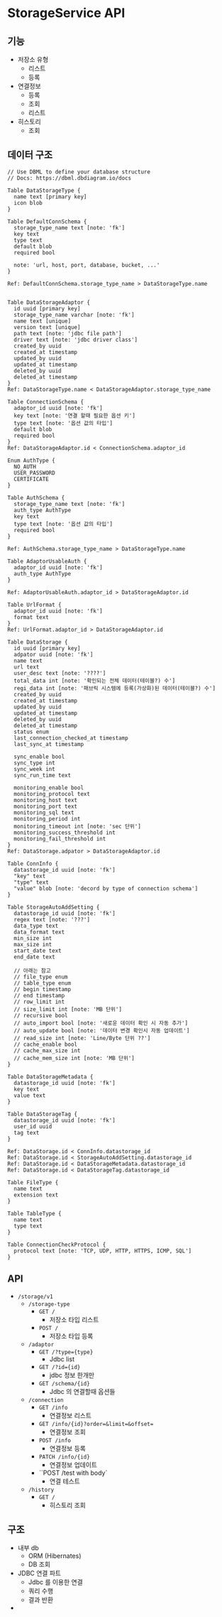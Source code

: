 # StorageService API

## 기능

- 저장소 유형
  - 리스트
  - 등록
- 연결정보
  - 등록
  - 조회
  - 리스트
- 히스토리
  - 조회

## 데이터 구조

```
// Use DBML to define your database structure
// Docs: https://dbml.dbdiagram.io/docs

Table DataStorageType {
  name text [primary key]
  icon blob
}

Table DefaultConnSchema {
  storage_type_name text [note: 'fk']
  key text
  type text
  default blob
  required bool

  note: 'url, host, port, database, bucket, ...'
} 

Ref: DefaultConnSchema.storage_type_name > DataStorageType.name


Table DataStorageAdaptor {
  id uuid [primary key]
  storage_type_name varchar [note: 'fk']
  name text [unique]
  version text [unique]
  path text [note: 'jdbc file path']
  driver text [note: 'jdbc driver class']
  created_by uuid
  created_at timestamp
  updated_by uuid
  updated_at timestamp
  deleted_by uuid
  deleted_at timestamp
}
Ref: DataStorageType.name < DataStorageAdaptor.storage_type_name

Table ConnectionSchema {
  adaptor_id uuid [note: 'fk']
  key text [note: '연결 할때 필요한 옵션 키']
  type text [note: '옵션 값의 타입']
  default blob
  required bool
}
Ref: DataStorageAdaptor.id < ConnectionSchema.adaptor_id

Enum AuthType {
  NO_AUTH
  USER_PASSWORD
  CERTIFICATE
}

Table AuthSchema {
  storage_type_name text [note: 'fk']
  auth_type AuthType
  key text
  type text [note: '옵션 값의 타입']
  required bool
}

Ref: AuthSchema.storage_type_name > DataStorageType.name

Table AdaptorUsableAuth {
  adaptor_id uuid [note: 'fk']
  auth_type AuthType
}

Ref: AdaptorUsableAuth.adaptor_id > DataStorageAdaptor.id

Table UrlFormat {
  adaptor_id uuid [note: 'fk']
  format text
}
Ref: UrlFormat.adaptor_id > DataStorageAdaptor.id

Table DataStorage {
  id uuid [primary key]
  adpator uuid [note: 'fk']
  name text
  url text
  user_desc text [note: '????']
  total_data int [note: '확인되는 전체 데이터(테이블?) 수']
  regi_data int [note: '패브릭 시스템에 등록(가상화)된 데이터(테이블?) 수']
  created_by uuid
  created_at timestamp
  updated_by uuid
  updated_at timestamp
  deleted_by uuid
  deleted_at timestamp
  status enum
  last_connection_checked_at timestamp
  last_sync_at timestamp

  sync_enable bool
  sync_type int
  sync_week int
  sync_run_time text

  monitoring_enable bool
  monitoring_protocol text
  monitoring_host text
  monitoring_port text
  monitoring_sql text
  monitoring_period int
  monitoring_timeout int [note: 'sec 단위']
  monitoring_success_threshold int
  monitoring_fail_threshold int
}
Ref: DataStorage.adpator > DataStorageAdaptor.id

Table ConnInfo {
  datastorage_id uuid [note: 'fk']
  "key" text
  "type" text
  "value" blob [note: 'decord by type of connection schema']
}

Table StorageAutoAddSetting {
  datastorage_id uuid [note: 'fk']
  regex text [note: '???']
  data_type text
  data_format text
  min_size int
  max_size int
  start_date text
  end_date text

  // 아래는 참고
  // file_type enum
  // table_type enum
  // begin timestamp
  // end timestamp
  // row_limit int
  // size_limit int [note: 'MB 단위']
  // recursive bool
  // auto_import bool [note: '새로운 데이터 확인 시 자동 추가']
  // auto_update bool [note: '데이터 변경 확인시 자동 업데이트']
  // read_size int [note: 'Line/Byte 단위 ??']
  // cache_enable bool
  // cache_max_size int
  // cache_mem_size int [note: 'MB 단위']
}

Table DataStorageMetadata {
  datastorage_id uuid [note: 'fk']
  key text
  value text
}

Table DataStorageTag {
  datastorage_id uuid [note: 'fk']
  user_id uuid
  tag text
}

Ref: DataStorage.id < ConnInfo.datastorage_id
Ref: DataStorage.id < StorageAutoAddSetting.datastorage_id
Ref: DataStorage.id < DataStorageMetadata.datastorage_id
Ref: DataStorage.id < DataStorageTag.datastorage_id

Table FileType {
  name text
  extension text
}

Table TableType {
  name text
  type text
}

Table ConnectionCheckProtocol {
  protocol text [note: 'TCP, UDP, HTTP, HTTPS, ICMP, SQL']
}
```

## API

- `/storage/v1`
  - `/storage-type`
    - `GET /`
      - 저장소 타입 리스트
    - `POST /`
      - 저장소 타입 등록
  - `/adaptor`
    - `GET /?type={type}`
      - Jdbc list
    - `GET /?id={id}`
      - jdbc 정보 한개만
    - `GET /schema/{id}`
      - Jdbc 의 연결할때 옵션들
  - `/connection`
    - `GET /info`
      - 연결정보 리스트
    - `GET /info/{id}?order=&limit=&offset=`
      - 연결정보 조회
    - `POST /info`
      - 연결정보 등록
    - `PATCH /info/{id}`
      - 연결정보 업데이트
    - ``POST /test with body`
      - 연결 테스트
  - `/history`
    - `GET /`
      - 히스토리 조회

## 구조

- 내부 db
  - ORM (Hibernates)
  - DB 조회
- JDBC 연결 파트
  - Jdbc 를 이용한 연결
  - 쿼리 수행
  - 결과 반환
- 